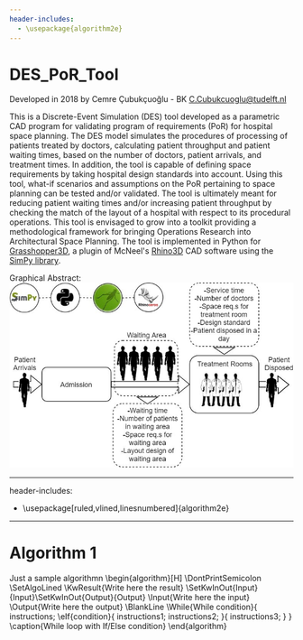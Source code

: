 ```yaml
---
header-includes:
  - \usepackage{algorithm2e}
---
```

# DES_PoR_Tool

Developed in 2018 by Cemre Çubukçuoğlu - BK <C.Cubukcuoglu@tudelft.nl> 

This is a Discrete-Event Simulation (DES) tool developed as a parametric CAD program for validating program of requirements (PoR) for hospital space planning. The DES model simulates the procedures of processing of patients treated by doctors, calculating patient throughput and patient waiting times, based on the number of doctors, patient arrivals, and treatment times. In addition, the tool is capable of defining space requirements by taking hospital design standards into account. Using this tool, what-if scenarios and assumptions on the PoR pertaining to space planning can be tested and/or validated. The tool is ultimately meant for reducing patient waiting times and/or increasing patient throughput by checking the match of the layout of a hospital with respect to its procedural operations. This tool is envisaged to grow into a toolkit providing a methodological framework for bringing Operations Research into Architectural Space Planning. The tool is implemented in Python for [Grasshopper3D](https://www.grasshopper3d.com/), a plugin of McNeel's [Rhino3D](https://www.rhino3d.com/) CAD software using the [SimPy library](https://simpy.readthedocs.io/en/latest/).

Graphical Abstract: 
![alt text][logo]

[logo]: https://github.com/CemreTUDelft/DES_PoR_Tool/blob/master/DES_GraphicalAbstract.jpg "Logo Title Text 2"

---
header-includes:
  - \usepackage[ruled,vlined,linesnumbered]{algorithm2e}
---
# Algorithm 1
Just a sample algorithmn
\begin{algorithm}[H]
\DontPrintSemicolon
\SetAlgoLined
\KwResult{Write here the result}
\SetKwInOut{Input}{Input}\SetKwInOut{Output}{Output}
\Input{Write here the input}
\Output{Write here the output}
\BlankLine
\While{While condition}{
    instructions\;
    \eIf{condition}{
        instructions1\;
        instructions2\;
    }{
        instructions3\;
    }
}
\caption{While loop with If/Else condition}
\end{algorithm} 
